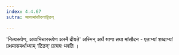 ```yaml
---
index: 4.4.67
sutra: श्राणामांसौदनाट्टिठन्

---
```

'नित्यरूपेण, अव्यभिचाररूपेण अस्मै दीयते' अस्मिन् अर्थे श्राणा तथा मांसौदन - एताभ्यां शब्दाभ्यां प्रथमासमर्थाभ्याम् 'टिठन्' प्रत्ययः भवति ।